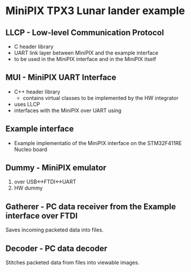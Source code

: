 # MiniPIX TPX3 Lunar lander example

## LLCP - Low-level Communication Protocol

* C header library
* UART link layer between MiniPIX and the example interface
* to be used in the MiniPIX interface and in the MiniPIX itself

## MUI - MiniPIX UART Interface

* C++ header library
  * contains virtual classes to be implemented by the HW integrator
* uses LLCP
* interfaces with the MiniPIX over UART using

## Example interface

* Example implementatio of the MiniPIX interface on the STM32F411RE Nucleo board

## Dummy - MiniPIX emulator

1. over USB<->FTDI<->UART
2. HW dummy

## Gatherer - PC data receiver from the Example interface over FTDI

Saves incoming packeted data into files.

## Decoder - PC data decoder

Stitches packeted data from files into viewable images.
